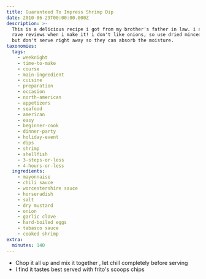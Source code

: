 ```yaml
---
title: Guaranteed To Impress Shrimp Dip
date: 2010-06-29T00:00:00.000Z
description: >-
  This is a delicious recipe i got from my brother's father in law. i always get
  rave reviews when i make it! i don't like onions, so use dried minced onions-
  but don't serve right away so they can absorb the moisture.
taxonomies:
  tags:
    - weeknight
    - time-to-make
    - course
    - main-ingredient
    - cuisine
    - preparation
    - occasion
    - north-american
    - appetizers
    - seafood
    - american
    - easy
    - beginner-cook
    - dinner-party
    - holiday-event
    - dips
    - shrimp
    - shellfish
    - 3-steps-or-less
    - 4-hours-or-less
  ingredients:
    - mayonnaise
    - chili sauce
    - worcestershire sauce
    - horseradish
    - salt
    - dry mustard
    - onion
    - garlic clove
    - hard-boiled eggs
    - tabasco sauce
    - cooked shrimp
extra:
  minutes: 140
---
```

 - Chop it all up and mix it together , let chill completely before serving
 - I find it tastes best served with frito's scoops chips
